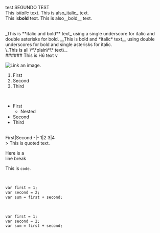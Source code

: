 test
SEGUNDO TEST
<br />
This is*italic* text.
This is also_italic_ text.
<br />
This is**bold** text.
This is also__bold__ text.

<br />
_This is **italic and bold** text_ using a single underscore for italic and double asterisks for bold.
__This is bold and *italic* text__ using double underscores for bold and single asterisks for italic.

<br />
\_This is all \*\*plain\*\* text\_.

<br />
###### This is H6 text
v

![Link an image.](/learn/azure-devops/shared/media/mara.png)
<br />

1. First
1. Second
1. Third

<br />

- First
  - Nested
- Second
- Third

<br />
First|Second
-|-
1|2
3|4

<br />
> This is quoted text.


Here is a<br />line break
<br />

This is `code`.


<br />

```markdown
var first = 1;
var second = 2;
var sum = first + second;
```


<br />

```markdown
var first = 1;
var second = 2;
var sum = first + second;
```


<br />



<br />



<br />



<br />


